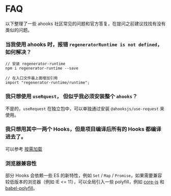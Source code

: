 # FAQ

以下整理了一些 ahooks 社区常见的问题和官方答复，在提问之前建议找找有没有类似的问题。

### 当我使用 ahooks 时，报错 `regeneratorRuntime is not defined`，如何解决？

```
// 安装 regenerator-runtime
npm i regenerator-runtime --save

// 在入口文件最上面增加引用
import "regenerator-runtime/runtime";
```

### 我只想使用 `useRquest`， 但似乎我必须安装整个 `ahooks`？

不是的，`useRequest` 在独立包中，可以单独通过安装 `@ahooksjs/use-request` 来使用。

### 我只想用其中一两个 Hooks，但是项目编译后所有的 Hooks 都编译进去了。

可以参考 [按需加载](/zh-CN/docs/getting-started?anchor=按需加载)

### 浏览器兼容性

部分 Hooks 会依赖一些 ES 的新特性，例如 `Set` / `Map` / `Promise`，如果需要兼容较低版本的浏览器（例如 IE <= 11），可以全局引入一些 polyfill，例如 [core-js](https://github.com/zloirock/core-js) 和 [babel-polyfill](https://babeljs.io/docs/usage/polyfill/)。
